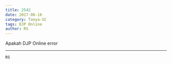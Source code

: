 ```yaml
---
title: 2542
date: 2017-06-16
category: Tanya-SC
tags: DJP Online
author: RS
---
```


Apakah DJP Online error

---



`RS`
